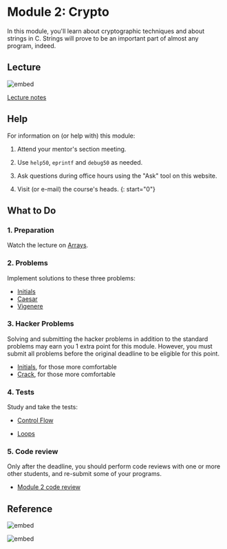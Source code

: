 # Module 2: Crypto

In this module, you'll learn about cryptographic techniques and about strings in C. Strings will prove to be an important part of almost any program, indeed.

## Lecture

![embed](https://www.youtube.com/embed/8PrOp9t0PyQ)

[Lecture notes](/lectures/arrays)

## Help

For information on (or help with) this module:

1. Attend your mentor's section meeting.

1. Use `help50`, `eprintf` and `debug50` as needed.

1. Ask questions during office hours using the "Ask" tool on this website.

1. Visit (or e-mail) the course's heads.
{: start="0"}


## What to Do

### 1. Preparation

Watch the lecture on [Arrays](/lectures/arrays).

### 2. Problems

Implement solutions to these three problems:

- [Initials](/problems/initials-less)
- [Caesar](/problems/caesar)
- [Vigenere](/problems/vigenere)

### 3. Hacker Problems

Solving and submitting the hacker problems in addition to the standard problems may earn you 1 extra point for this module. However, you must submit all problems before the original deadline to be eligible for this point.

- [Initials](/problems/initials-more), for those more comfortable
- [Crack](/problems/crack), for those more comfortable

### 4. Tests

Study and take the tests:

- [Control Flow](/exercises/control-flow)

- [Loops](/exercises/loops)

### 5. Code review

Only after the deadline, you should perform code reviews with one or more other students, and re-submit some of your programs.

- [Module 2 code review](/reviews/crypto)

## Reference

![embed](https://www.youtube.com/embed/w4TAY2HPLEg)

![embed](https://www.youtube.com/embed/AI6Ccfno6Pk)
